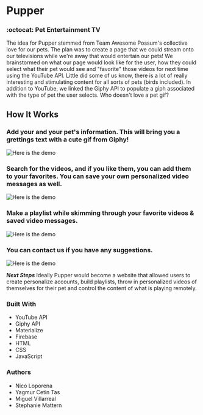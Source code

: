 # Pupper

### :octocat: Pet Entertainment TV

The idea for Pupper stemmed from Team Awesome Possum's collective love for our pets. The plan was to create a page that we could stream onto our televisions while we're away that would entertain our pets! We brainstormed on what our page would look like for the user, how they could select what their pet would see and "favorite" those videos for next time using the YouTube API. Little did some of us know, there is a lot of really interesting and stimulating content for all sorts of pets (birds included). In addition to YouTube, we linked the Giphy API to populate a giph associated with the type of pet the user selects. Who doesn't love a pet gif?

## How It Works

### Add your and your pet's information. This will bring you a grettings text with a cute gif from Giphy!

![Here is the demo](client/public/gifs/addinfo.gif)

### Search for the videos, and if you like them, you can add them to your favorites. You can save your own personalized video messages as well.

![Here is the demo](client/public/gifs/addtofavs.gif)

### Make a playlist while skimming through your favorite videos & saved video messages.

![Here is the demo](client/public/gifs/addtoplaylist.gif)

### You can contact us if you have any suggestions.

![Here is the demo](client/public/gifs/contact.gif)

__*Next Steps*__
Ideally Pupper would become a website that allowed users to create personalize accounts, build playlists, throw in personalized videos of themselves for their pet and control the content of what is playing remotely. 

### **Built With**
* YouTube API
* Giphy API
* Materialize
* Firebase
* HTML
* CSS
* JavaScript

### **Authors**
* Nico Loporena
* Yagmur Cetin Tas
* Miguel Villarreal
* Stephanie Mattern










